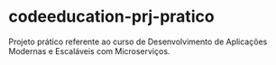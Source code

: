 # codeeducation-prj-pratico
Projeto prático referente ao curso de Desenvolvimento de Aplicações Modernas e Escaláveis com Microserviços.
